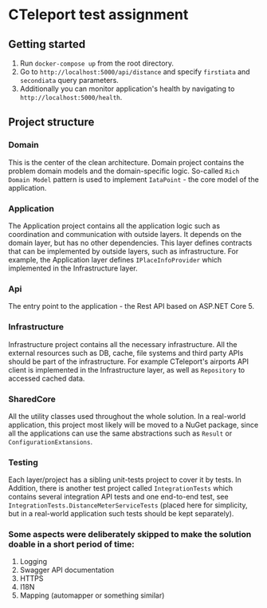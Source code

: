 # CTeleport test assignment

## Getting started
1. Run `docker-compose up` from the root directory.
2. Go to `http://localhost:5000/api/distance` and specify `firstiata` and `secondiata` query parameters. 
3. Additionally you can monitor application's health by navigating to `http://localhost:5000/health`.

## Project structure

### Domain
This is the center of the clean architecture. Domain project contains the problem domain models and the domain-specific logic. So-called `Rich Domain Model` pattern is used to implement `IataPoint` - the core model of the application.

### Application
The Application project contains all the application logic such as coordination and communication with outside layers. It depends on the domain layer, but has no other dependencies. This layer defines contracts that can be implemented by outside layers, such as infrastructure. For example, the Application layer defines `IPlaceInfoProvider` which implemented in the Infrastructure layer. 

### Api
The entry point to the application - the Rest API based on ASP.NET Core 5.

### Infrastructure
Infrastructure project contains all the necessary infrastructure. All the external resources such as DB, cache, file systems and third party APIs should be part of the infrastructure. For example CTeleport's airports API client is implemented in the Infrastructure layer, as well as `Repository` to accessed cached data.  

### SharedCore
All the utility classes used throughout the whole solution. In a real-world application, this project most likely will be moved to a NuGet package, since all the applications can use the same abstractions such as `Result` or `ConfigurationExtansions`.

### Testing
Each layer/project has a sibling unit-tests project to cover it by tests. In Addition, there is another test project called `IntegrationTests` which contains several integration API tests and one end-to-end test, see `IntegrationTests.DistanceMeterServiceTests` (placed here for simplicity, but in a real-world application such tests should be kept separately).

### Some aspects were deliberately skipped to make the solution doable in a short period of time:
1. Logging
2. Swagger API documentation
3. HTTPS
4. I18N
5. Mapping (automapper or something similar)